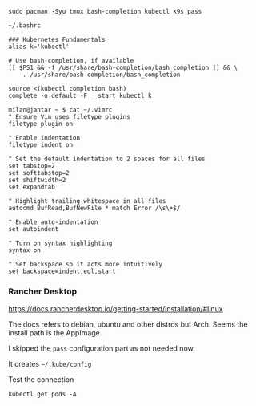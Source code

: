 `sudo pacman -Syu tmux bash-completion kubectl k9s pass`

`~/.bashrc`

```
### Kubernetes Fundamentals
alias k='kubectl'

# Use bash-completion, if available
[[ $PS1 && -f /usr/share/bash-completion/bash_completion ]] && \
    . /usr/share/bash-completion/bash_completion

source <(kubectl completion bash)
complete -o default -F __start_kubectl k
```

```
milan@jantar ~ $ cat ~/.vimrc
" Ensure Vim uses filetype plugins
filetype plugin on

" Enable indentation
filetype indent on

" Set the default indentation to 2 spaces for all files
set tabstop=2
set softtabstop=2
set shiftwidth=2
set expandtab

" Highlight trailing whitespace in all files
autocmd BufRead,BufNewFile * match Error /\s\+$/

" Enable auto-indentation
set autoindent

" Turn on syntax highlighting
syntax on

" Set backspace so it acts more intuitively
set backspace=indent,eol,start
```

### Rancher Desktop

https://docs.rancherdesktop.io/getting-started/installation/#linux

The docs refers to debian, ubuntu and other distros but Arch. Seems the install path is the AppImage.

I skipped the `pass` configuration part as not needed now.

It creates `~/.kube/config`

Test the connection

`kubectl get pods -A`

